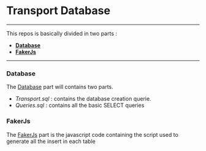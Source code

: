 # Transport Database
----------

This repos is basically divided in two parts :

- **[Database](https://github.com/YumeT023/Trans-postgres/tree/main/Database)**
- **[FakerJs](https://github.com/YumeT023/Trans-postgres/tree/main/FakerJs)**
  
----------

### Database

The [Database](https://github.com/YumeT023/Trans-postgres/tree/main/Database) part will contains two parts.

- _Transport.sql_ : contains the database creation querie.
- _Queries.sql_ : contains all the basic SELECT queries

### FakerJs

The [FakerJs](https://github.com/YumeT023/Trans-postgres/tree/main/FakerJs) part is the javascript code containing the script used to generate all the insert in each table